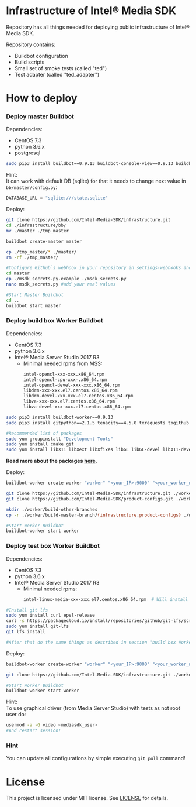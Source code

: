 # Infrastructure of Intel® Media SDK
Repository has all things needed for deploying public infrastructure of Intel® Media SDK.  
  
Repository contains:  
- Buildbot configuration
- Build scripts
- Small set of smoke tests (called "ted")
- Test adapter (called "ted_adapter")


# How to deploy
### Deploy master Buildbot
Dependencies:
- CentOS 7.3
- python 3.6.x
- postgresql

```bash
sudo pip3 install buildbot==0.9.13 buildbot-console-view==0.9.13 buildbot-waterfall-view==0.9.13 buildbot-grid-view==0.9.13 buildbot-www==0.9.13
```
Hint:  
It can work with default DB (sqlite) for that it needs to change next value in `bb/master/config.py`:
```python
DATABASE_URL = "sqlite:///state.sqlite"
```

Deploy:
```bash
git clone https://github.com/Intel-Media-SDK/infrastructure.git
cd ./infrastructure/bb/
mv ./master ./tmp_master

buildbot create-master master

cp ./tmp_master/* ./master/
rm -rf ./tmp_master/

#Configure Github`s webhook in your repository in settings-webhooks and create Github`s token after that do:
cd master
cp ./msdk_secrets.py.example ./msdk_secrets.py
nano msdk_secrets.py #add your real values

#Start Master Buildbot
cd ..
buildbot start master

```
### Deploy build box Worker Buildbot
Dependencies:
- CentOS 7.3
- python 3.6.x
- Intel® Media Server Studio 2017 R3
  - Minimal needed rpms from MSS:
      ```bash
      intel-opencl-xxx-xxx.x86_64.rpm
      intel-opencl-cpu-xxx-.x86_64.rpm
      intel-opencl-devel-xxx-xxx.x86_64.rpm
      libdrm-xxx-xxx.el7.centos.x86_64.rpm
      libdrm-devel-xxx-xxx.el7.centos.x86_64.rpm
      libva-xxx-xxx.el7.centos.x86_64.rpm
      libva-devel-xxx-xxx.el7.centos.x86_64.rpm
      ```


```bash
sudo pip3 install buildbot-worker==0.9.13
sudo pip3 install gitpython==2.1.5 tenacity==4.5.0 txrequests txgithub service_identity

#Recommended list of packages
sudo yum groupinstall "Development Tools"
sudo yum install cmake git
sudo yum install libX11 libXext libXfixes libGL libGL-devel libX11-devel 
```
**Read more about the packages [here](docs/packages.md).**

Deploy:
```bash
buildbot-worker create-worker "worker" "<your_IP>:9000" "<your_worker_name>" "pass"

git clone https://github.com/Intel-Media-SDK/infrastructure.git ./worker/build-master-branch/infrastructure
git clone https://github.com/Intel-Media-SDK/product-configs.git ./worker/build-master-branch/product-configs

mkdir ./worker/build-other-branches
cp -r ./worker/build-master-branch/{infrastructure,product-configs} ./worker/build-other-branches/

#Start Worker Buildbot
buildbot-worker start worker
```

### Deploy test box Worker Buildbot
Dependencies:
- CentOS 7.3
- python 3.6.x
- Intel® Media Server Studio 2017 R3
  - Minimal needed rpms:
      ```bash
      intel-linux-media-xxx-xxx.el7.centos.x86_64.rpm  # Will install iHD_drv_video.so etc
      ```

```bash
#Install git lfs
sudo yum install curl epel-release
curl -s https://packagecloud.io/install/repositories/github/git-lfs/script.rpm.sh | sudo bash
sudo yum install git-lfs
git lfs install

#After that do the same things as described in section "build box Worker"
```

Deploy:
```bash
buildbot-worker create-worker "worker" "<your_IP>:9000" "<your_worker_name>" "pass"

git clone https://github.com/Intel-Media-SDK/infrastructure.git ./worker/test/infrastructure

#Start Worker Buildbot
buildbot-worker start worker
```
Hint:  
To use graphical driver (from Media Server Studio) with tests as not root user do: 
```bash
usermod -a -G video <mediasdk_user>
#And restart session!
```

### Hint
You can update all configurations by simple executing `git pull` command!


# License
This project is licensed under MIT license. See [LICENSE](./LICENSE) for details.
